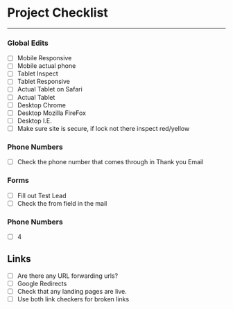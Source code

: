 # <i class="far fa-check-square"></i> Project Checklist
***

### Global Edits
- [ ] Mobile Responsive
- [ ] Mobile actual phone
- [ ] Tablet Inspect
- [ ] Tablet Responsive
- [ ] Actual Tablet on Safari
- [ ] Actual Tablet
- [ ] Desktop Chrome
- [ ] Desktop Mozilla FireFox
- [ ] Desktop I.E.
- [ ] Make sure site is secure, if lock not there inspect red/yellow

### Phone Numbers
- [ ] Check the phone number that comes through in Thank you Email

### Forms
- [ ] Fill out Test Lead
- [ ] Check the from field in the mail

### Phone Numbers
- [ ] 4

## Links 
- [ ] Are there any URL forwarding urls?
- [ ] Google Redirects
- [ ] Check that any landing pages are live.
- [ ] Use both link checkers for broken links
